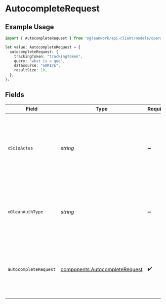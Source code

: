 # AutocompleteRequest

## Example Usage

```typescript
import { AutocompleteRequest } from "@gleanwork/api-client/models/operations";

let value: AutocompleteRequest = {
  autocompleteRequest: {
    trackingToken: "trackingToken",
    query: "what is a que",
    datasource: "GDRIVE",
    resultSize: 10,
  },
};
```

## Fields

| Field                                                                                                                    | Type                                                                                                                     | Required                                                                                                                 | Description                                                                                                              | Example                                                                                                                  |
| ------------------------------------------------------------------------------------------------------------------------ | ------------------------------------------------------------------------------------------------------------------------ | ------------------------------------------------------------------------------------------------------------------------ | ------------------------------------------------------------------------------------------------------------------------ | ------------------------------------------------------------------------------------------------------------------------ |
| `xScioActas`                                                                                                             | *string*                                                                                                                 | :heavy_minus_sign:                                                                                                       | Email address of a user on whose behalf the request is intended to be made (should be non-empty only for global tokens). |                                                                                                                          |
| `xGleanAuthType`                                                                                                         | *string*                                                                                                                 | :heavy_minus_sign:                                                                                                       | Auth type being used to access the endpoint (should be non-empty only for global tokens).                                |                                                                                                                          |
| `autocompleteRequest`                                                                                                    | [components.AutocompleteRequest](../../models/components/autocompleterequest.md)                                         | :heavy_check_mark:                                                                                                       | Autocomplete request                                                                                                     | {<br/>"trackingToken": "trackingToken",<br/>"query": "what is a que",<br/>"datasource": "GDRIVE",<br/>"resultSize": 10<br/>} |